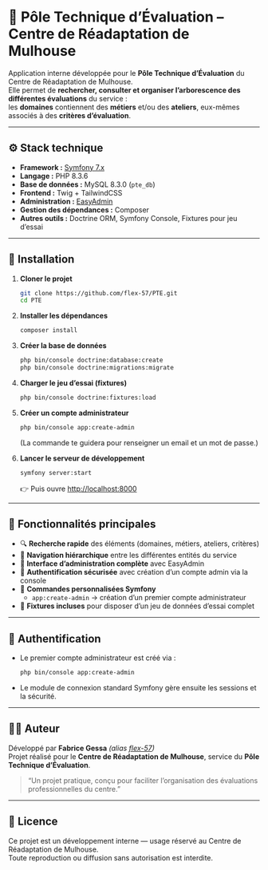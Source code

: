 # 🧭 Pôle Technique d’Évaluation – Centre de Réadaptation de Mulhouse

Application interne développée pour le **Pôle Technique d’Évaluation** du Centre de Réadaptation de Mulhouse.  
Elle permet de **rechercher, consulter et organiser l’arborescence des différentes évaluations** du service :  
les **domaines** contiennent des **métiers** et/ou des **ateliers**, eux-mêmes associés à des **critères d’évaluation**.

---

## ⚙️ Stack technique

- **Framework :** [Symfony 7.x](https://symfony.com/)  
- **Langage :** PHP 8.3.6  
- **Base de données :** MySQL 8.3.0 (`pte_db`)  
- **Frontend :** Twig + TailwindCSS  
- **Administration :** [EasyAdmin](https://symfony.com/doc/current/bundles/EasyAdminBundle/index.html)  
- **Gestion des dépendances :** Composer  
- **Autres outils :** Doctrine ORM, Symfony Console, Fixtures pour jeu d’essai

---

## 🚀 Installation

1. **Cloner le projet**
   ```bash
   git clone https://github.com/flex-57/PTE.git
   cd PTE
   ```

2. **Installer les dépendances**
   ```bash
   composer install
   ```

3. **Créer la base de données**
   ```bash
   php bin/console doctrine:database:create
   php bin/console doctrine:migrations:migrate
   ```

4. **Charger le jeu d’essai (fixtures)**
   ```bash
   php bin/console doctrine:fixtures:load
   ```

5. **Créer un compte administrateur**
   ```bash
   php bin/console app:create-admin
   ```
   (La commande te guidera pour renseigner un email et un mot de passe.)

6. **Lancer le serveur de développement**
   ```bash
   symfony server:start
   ```
   👉 Puis ouvre [http://localhost:8000](http://localhost:8000)

---

## 🧭 Fonctionnalités principales

- 🔍 **Recherche rapide** des éléments (domaines, métiers, ateliers, critères)
- 🌳 **Navigation hiérarchique** entre les différentes entités du service
- 🧩 **Interface d’administration complète** avec EasyAdmin
- 👤 **Authentification sécurisée** avec création d’un compte admin via la console
- 🧠 **Commandes personnalisées Symfony**
  - `app:create-admin` → création d’un premier compte administrateur
- 🧪 **Fixtures incluses** pour disposer d’un jeu de données d’essai complet

---

## 🔐 Authentification

- Le premier compte administrateur est créé via :
  ```bash
  php bin/console app:create-admin
  ```
- Le module de connexion standard Symfony gère ensuite les sessions et la sécurité.

---

## 👨‍💻 Auteur

Développé par **Fabrice Gessa** *(alias [flex-57](https://github.com/flex-57))*  
Projet réalisé pour le **Centre de Réadaptation de Mulhouse**, service du **Pôle Technique d’Évaluation**.  

> “Un projet pratique, conçu pour faciliter l’organisation des évaluations professionnelles du centre.”

---

## 🧾 Licence

Ce projet est un développement interne — usage réservé au Centre de Réadaptation de Mulhouse.  
Toute reproduction ou diffusion sans autorisation est interdite.
